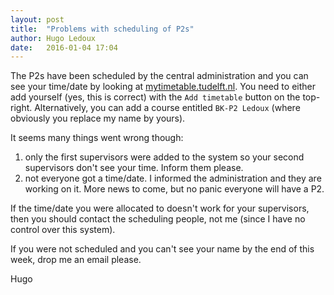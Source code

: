 ```yaml
---
layout: post
title:  "Problems with scheduling of P2s"
author: Hugo Ledoux
date:   2016-01-04 17:04
---
```


The P2s have been scheduled by the central administration and you can see your time/date by looking at [mytimetable.tudelft.nl](https://mytimetable.tudelft.nl). You need to either add yourself (yes, this is correct) with the `Add timetable` button on the top-right. Alternatively, you can add a course entitled `BK-P2 Ledoux` (where obviously you replace my name by yours).

It seems many things went wrong though: 

  1. only the first supervisors were added to the system so your second supervisors don't see your time. Inform them please.
  1. not everyone got a time/date. I informed the administration and they are working on it. More news to come, but no panic everyone will have a P2.

If the time/date you were allocated to doesn't work for your supervisors, then you should contact the scheduling people, not me (since I have no control over this system).

If you were not scheduled and you can't see your name by the end of this week, drop me an email please.

Hugo

